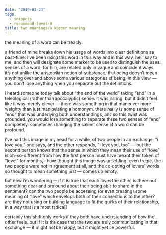 ```yaml
---
date: "2019-01-23"
tags: 
  - snippets
  - recommend-level-0
title: two meanings/a bigger meaning
---
```

<!-- # january 23: two meanings/a bigger meaning -->

the meaning of a word can be treacly.

a friend of mine breaks down his usage of words into clear definitions as past-time: i’ve been using this word in this way and in this way, he’ll say to me, and then will designate some marker to be used to distinguish the uses. senses of a word, for him, are related only in vague and coincident ways. it’s not unlike the aristotelian notion of substance, that being doesn’t mean anything over and above some various categories of being. in this view — you don’t lose anything when you separate out the definitions.

i heard someone today talk about “the end of the world” taking “end” in a teleological (rather than apocalyptic) sense. it was jarring, but it didn’t feel like it was merely clever — there was something in that maneuver more weighty than just manipulating a homonym. there really is some sense of “end” that was underlying both understandings, and so this twist was grounded. you would lose something to separate these two senses of “end” completely. sometimes changing the salient sense of a word can be profound.

i’ve had this image in my head for a while, of two people in an exchange: “i love you,” one says, and the other responds, “i love you, too” — but the second person knows that the sense in which they mean their use of “love” is oh-so-different from how the first person must have meant their token of “love.” for months, i have thought this image was unsettling, even tragic. the two people were not in agreement at all, and the co-opting of lovers’ words so thought to mean something just — comes up empty.

but now i’m wondering — if it is true that each loves the other, is there not something dear and profound about their being able to share in the sentiment? can the two people be accessing (or even creating) some meaning of “love” which envelops both of their connections to the other? are they not using or building language to fit the quirks of their relationship, in a way that is almost radical?

certainly this shift only works if they both have understanding of how the other feels. but if it is the case that the two are truly communicating in that exchange — it might not be happy, but it might yet be powerful.
